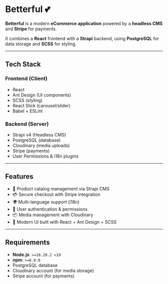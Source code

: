 # Betterful 💕

**Betterful** is a modern **eCommerce application** powered by a **headless CMS** and **Stripe** for payments.  

It combines a **React** frontend with a **Strapi** backend, using **PostgreSQL** for data storage and **SCSS** for styling.  

---

## Tech Stack

### Frontend (Client)
- React
- Ant Design (UI components)
- SCSS (styling)
- React Slick (carousel/slider)
- Babel + ESLint

### Backend (Server)
- Strapi v4 (Headless CMS)
- PostgreSQL (database)
- Cloudinary (media uploads)
- Stripe (payments)
- User Permissions & i18n plugins

---

## Features
- 🛒 Product catalog management via Strapi CMS  
- 💳 Secure checkout with Stripe integration  
- 🌍 Multi-language support (i18n)  
- 🔑 User authentication & permissions  
- 📦 Media management with Cloudinary  
- 🎨 Modern UI built with React + Ant Design + SCSS  

---

## Requirements
- **Node.js**: `>=18.20.2 <19`
- **npm**: `>=6.0.0`
- PostgreSQL database
- Cloudinary account (for media storage)
- Stripe account (for payments)
